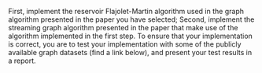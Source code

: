 
First, implement the reservoir Flajolet-Martin algorithm used in the graph algorithm presented in the paper you have selected;
Second, implement the streaming graph algorithm presented in the paper that make use of the algorithm implemented in the first step.
To ensure that your implementation is correct, you are to test your implementation with some of the publicly available graph datasets (find a link below), and present your test results in a report.


